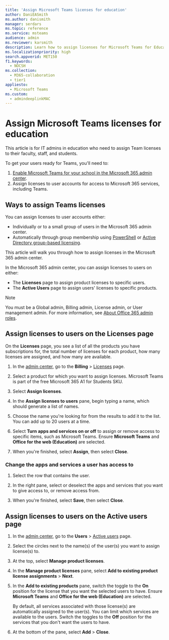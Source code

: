 ```yaml
---
title: 'Assign Microsoft Teams licenses for education'
author: DaniEASmith
ms.author: danismith
manager: serdars
ms.topic: reference
ms.service: msteams
audience: admin
ms.reviewer: karsmith
description: Learn how to assign licenses for Microsoft Teams for Education.
ms.localizationpriority: high
search.appverid: MET150
f1.keywords: 
  - NOCSH
ms.collection: 
  - M365-collaboration
  - tier1
appliesto: 
  - Microsoft Teams
ms.custom: 
  - admindeeplinkMAC
---
```


# Assign Microsoft Teams licenses for education

This article is for IT admins in education who need to assign Team licenses to their faculty, staff, and students.

To get your users ready for Teams, you'll need to:

1. [Enable Microsoft Teams for your school in the Microsoft 365 admin center](/microsoft-365/education/intune-edu-trial/enable-microsoft-teams).
2. Assign licenses to user accounts for access to Microsoft 365 services, including Teams.

## Ways to assign Teams licenses

You can assign licenses to user accounts either:

- Individually or to a small group of users in the Microsoft 365 admin center.
- Automatically through group membership using [PowerShell](/office365/enterprise/powershell/assign-licenses-to-user-accounts-with-office-365-powershell) or [Active Directory group-based licensing](/azure/active-directory/users-groups-roles/licensing-groups-assign).

This article will walk you through how to assign licenses in the Microsoft 365 admin center.

In the Microsoft 365 admin center, you can assign licenses to users on either:

- The **Licenses** page to assign product licenses to specific users.
- The **Active Users** page to assign users' licenses to specific products.

> [!NOTE]
> You must be a Global admin, Billing admin, License admin, or User management admin. For more information, see [About Office 365 admin roles](/microsoft-365/admin/add-users/about-admin-roles).

## Assign licenses to users on the Licenses page

On the **Licenses** page, you see a list of all the products you have subscriptions for, the total number of licenses for each product, how many licenses are assigned, and how many are available.

1. In the [admin center](https://go.microsoft.com/fwlink/p/?linkid=2024339), go to the **Billing** > [Licenses](https://go.microsoft.com/fwlink/p/?linkid=842264) page.

2. Select a product for which you want to assign licenses. Microsoft Teams is part of the free Microsoft 365 A1 for Students SKU.

3. Select **Assign licenses**.

4. In the **Assign licenses to users** pane, begin typing a name, which should generate a list of names.

5. Choose the name you're looking for from the results to add it to the list. You can add up to 20 users at a time.

6. Select **Turn apps and services on or off** to assign or remove access to specific items, such as Microsoft Teams. Ensure **Microsoft Teams** and **Office for the web (Education)** are selected.

7. When you're finished, select **Assign**, then select **Close**.

### Change the apps and services a user has access to

1. Select the row that contains the user.

2. In the right pane, select or deselect the apps and services that you want to give access to, or remove access from.

3. When you're finished, select **Save**, then select **Close**.

## Assign licenses to users on the Active users page

1. In the [admin center](https://go.microsoft.com/fwlink/p/?linkid=2024339), go to the **Users** > [Active users](https://go.microsoft.com/fwlink/p/?linkid=834822) page.

2. Select the circles next to the name(s) of the user(s) you want to assign license(s) to.

3. At the top, select **Manage product licenses**.

4. In the **Manage product licenses** pane, select **Add to existing product license assignments** > **Next**.

5. In the **Add to existing products** pane, switch the toggle to the **On** position for the license that you want the selected users to have. Ensure **Microsoft Teams** and **Office for the web (Education)** are selected.

   By default, all services associated with those license(s) are automatically assigned to the user(s). You can limit which services are available to the users. Switch the toggles to the **Off** position for the services that you don't want the users to have.

6. At the bottom of the pane, select **Add** > **Close**.
